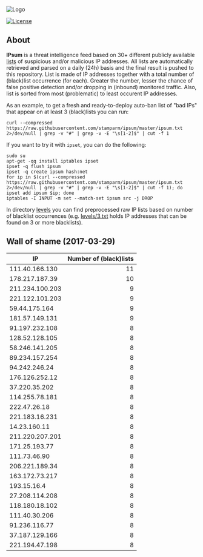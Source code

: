 ![Logo](logo.png)

[![License](https://img.shields.io/badge/license-Public_domain-red.svg)](https://wiki.creativecommons.org/wiki/Public_domain)

About
----

**IPsum** is a threat intelligence feed based on 30+ different publicly available [lists](https://github.com/stamparm/maltrail) of suspicious and/or malicious IP addresses. All lists are automatically retrieved and parsed on a daily (24h) basis and the final result is pushed to this repository. List is made of IP addresses together with a total number of (black)list occurrence (for each). Greater the number, lesser the chance of false positive detection and/or dropping in (inbound) monitored traffic. Also, list is sorted from most (problematic) to least occurent IP addresses.

As an example, to get a fresh and ready-to-deploy auto-ban list of "bad IPs" that appear on at least 3 (black)lists you can run:

```
curl --compressed https://raw.githubusercontent.com/stamparm/ipsum/master/ipsum.txt 2>/dev/null | grep -v "#" | grep -v -E "\s[1-2]$" | cut -f 1
```

If you want to try it with `ipset`, you can do the following:

```
sudo su
apt-get -qq install iptables ipset
ipset -q flush ipsum
ipset -q create ipsum hash:net
for ip in $(curl --compressed https://raw.githubusercontent.com/stamparm/ipsum/master/ipsum.txt 2>/dev/null | grep -v "#" | grep -v -E "\s[1-2]$" | cut -f 1); do ipset add ipsum $ip; done
iptables -I INPUT -m set --match-set ipsum src -j DROP
```

In directory [levels](levels) you can find preprocessed raw IP lists based on number of blacklist occurrences (e.g. [levels/3.txt](levels/3.txt) holds IP addresses that can be found on 3 or more blacklists).

Wall of shame (2017-03-29)
----

|IP|Number of (black)lists|
|---|--:|
111.40.166.130|11
178.217.187.39|10
211.234.100.203|9
221.122.101.203|9
59.44.175.164|9
181.57.149.131|9
91.197.232.108|8
128.52.128.105|8
58.246.141.205|8
89.234.157.254|8
94.242.246.24|8
176.126.252.12|8
37.220.35.202|8
114.255.78.181|8
222.47.26.18|8
221.183.16.231|8
14.23.160.11|8
211.220.207.201|8
171.25.193.77|8
111.73.46.90|8
206.221.189.34|8
163.172.73.217|8
193.15.16.4|8
27.208.114.208|8
118.180.18.102|8
111.40.30.206|8
91.236.116.77|8
37.187.129.166|8
221.194.47.198|8
